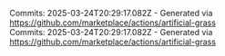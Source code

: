 Commits: 2025-03-24T20:29:17.082Z - Generated via https://github.com/marketplace/actions/artificial-grass
<br>
Commits: 2025-03-24T20:29:17.082Z - Generated via https://github.com/marketplace/actions/artificial-grass
<br>
